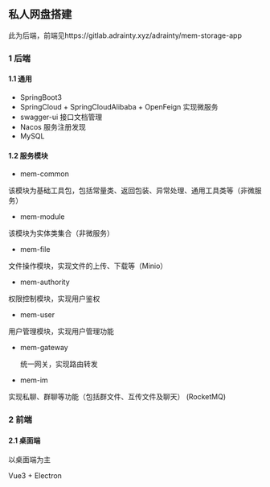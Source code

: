 ## 私人网盘搭建

此为后端，前端见https://gitlab.adrainty.xyz/adrainty/mem-storage-app

### 1 后端

#### 1.1 通用

- SpringBoot3 
- SpringCloud + SpringCloudAlibaba + OpenFeign 实现微服务
- swagger-ui 接口文档管理
- Nacos 服务注册发现
- MySQL

#### 1.2 服务模块

- mem-common

该模块为基础工具包，包括常量类、返回包装、异常处理、通用工具类等（非微服务）

- mem-module

该模块为实体类集合（非微服务）

- mem-file

文件操作模块，实现文件的上传、下载等（Minio）

- mem-authority

权限控制模块，实现用户鉴权

- mem-user

用户管理模块，实现用户管理功能

- mem-gateway

  统一网关，实现路由转发

- mem-im

实现私聊、群聊等功能（包括群文件、互传文件及聊天） (RocketMQ)

### 2 前端

#### 2.1 桌面端

以桌面端为主

Vue3 + Electron

